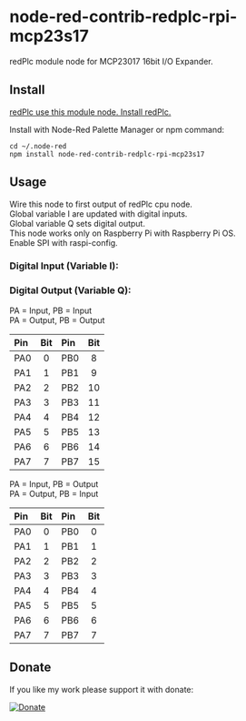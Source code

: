 # node-red-contrib-redplc-rpi-mcp23s17

redPlc module node for MCP23017 16bit I/O Expander.<br>

## Install

[redPlc use this module node. Install redPlc.](https://www.npmjs.com/package/node-red-contrib-redplc)

Install with Node-Red Palette Manager or npm command:
```
cd ~/.node-red
npm install node-red-contrib-redplc-rpi-mcp23s17
```
## Usage
Wire this node to first output of redPlc cpu node.<br>
Global variable I are updated with digital inputs.<br>
Global variable Q sets digital output.<br>
This node works only on Raspberry Pi with Raspberry Pi OS.<br>
Enable SPI with raspi-config.

### Digital Input (Variable I):
### Digital Output (Variable Q):

PA = Input, PB = Input<br>
PA = Output, PB = Output<br>

|Pin|Bit|Pin|Bit|
|:--|:-:|:--|:-:|
|PA0|0|PB0|8|
|PA1|1|PB1|9|
|PA2|2|PB2|10|
|PA3|3|PB3|11|
|PA4|4|PB4|12|
|PA5|5|PB5|13|
|PA6|6|PB6|14|
|PA7|7|PB7|15|

PA = Input, PB = Output<br>
PA = Output, PB = Input<br>

|Pin|Bit|Pin|Bit|
|:--|:-:|:--|:-:|
|PA0|0|PB0|0|
|PA1|1|PB1|1|
|PA2|2|PB2|2|
|PA3|3|PB3|3|
|PA4|4|PB4|4|
|PA5|5|PB5|5|
|PA6|6|PB6|6|
|PA7|7|PB7|7|

## Donate
If you like my work please support it with donate:

[![Donate](https://img.shields.io/badge/Donate-PayPal-green.svg)](https://www.paypal.com/cgi-bin/webscr?cmd=_s-xclick&hosted_button_id=ZDRCZBQFWV3A6)
